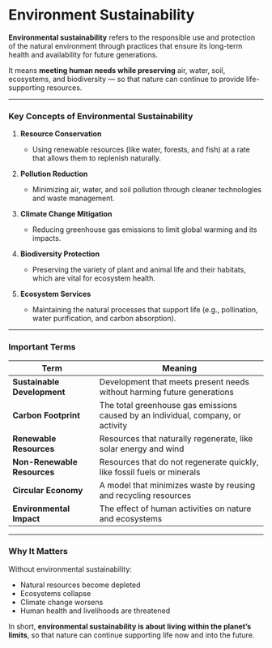 # Environment Sustainability

**Environmental sustainability** refers to the responsible use and protection of the natural environment through practices that ensure its long-term health and availability for future generations.

It means **meeting human needs while preserving** air, water, soil, ecosystems, and biodiversity — so that nature can continue to provide life-supporting resources.

---

### **Key Concepts of Environmental Sustainability**

1. **Resource Conservation**

   * Using renewable resources (like water, forests, and fish) at a rate that allows them to replenish naturally.

2. **Pollution Reduction**

   * Minimizing air, water, and soil pollution through cleaner technologies and waste management.

3. **Climate Change Mitigation**

   * Reducing greenhouse gas emissions to limit global warming and its impacts.

4. **Biodiversity Protection**

   * Preserving the variety of plant and animal life and their habitats, which are vital for ecosystem health.

5. **Ecosystem Services**

   * Maintaining the natural processes that support life (e.g., pollination, water purification, and carbon absorption).

---

### **Important Terms**

| **Term**                    | **Meaning**                                                                      |
| --------------------------- | -------------------------------------------------------------------------------- |
| **Sustainable Development** | Development that meets present needs without harming future generations          |
| **Carbon Footprint**        | The total greenhouse gas emissions caused by an individual, company, or activity |
| **Renewable Resources**     | Resources that naturally regenerate, like solar energy and wind                  |
| **Non-Renewable Resources** | Resources that do not regenerate quickly, like fossil fuels or minerals          |
| **Circular Economy**        | A model that minimizes waste by reusing and recycling resources                  |
| **Environmental Impact**    | The effect of human activities on nature and ecosystems                          |

---

### **Why It Matters**

Without environmental sustainability:

* Natural resources become depleted
* Ecosystems collapse
* Climate change worsens
* Human health and livelihoods are threatened

In short, **environmental sustainability is about living within the planet’s limits**, so that nature can continue supporting life now and into the future.
